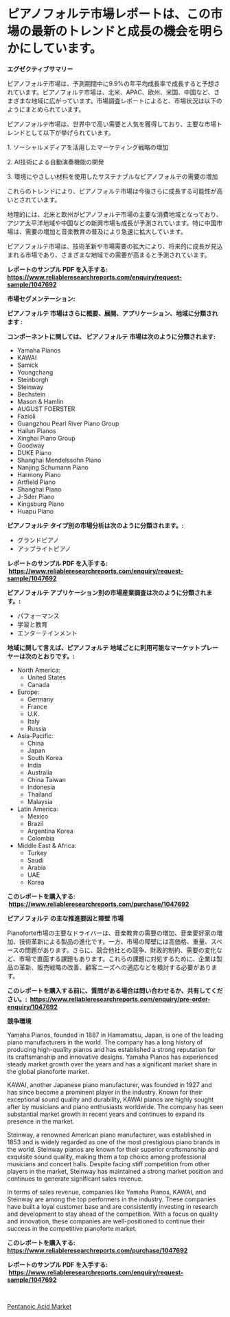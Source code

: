 <p><h1>ピアノフォルテ市場レポートは、この市場の最新のトレンドと成長の機会を明らかにしています。</h1></p><p><strong>エグゼクティブサマリー</strong></p>
<p><p>ピアノフォルテ市場は、予測期間中に9.9%の年平均成長率で成長すると予想されています。ピアノフォルテ市場は、北米、APAC、欧州、米国、中国など、さまざまな地域に広がっています。市場調査レポートによると、市場状況は以下のようにまとめられています。</p><p>ピアノフォルテ市場は、世界中で高い需要と人気を獲得しており、主要な市場トレンドとして以下が挙げられています。</p><p>1. ソーシャルメディアを活用したマーケティング戦略の増加</p><p>2. AI技術による自動演奏機能の開発</p><p>3. 環境にやさしい材料を使用したサステナブルなピアノフォルテの需要の増加</p><p>これらのトレンドにより、ピアノフォルテ市場は今後さらに成長する可能性が高いとされています。</p><p>地理的には、北米と欧州がピアノフォルテ市場の主要な消費地域となっており、アジア太平洋地域や中国などの新興市場も成長が予測されています。特に中国市場は、需要の増加と音楽教育の普及により急速に拡大しています。</p><p>ピアノフォルテ市場は、技術革新や市場需要の拡大により、将来的に成長が見込まれる市場であり、さまざまな地域での需要が高まると予測されています。</p></p>
<p><strong>レポートのサンプル PDF を入手する: <a href="https://www.reliableresearchreports.com/enquiry/request-sample/1047692">https://www.reliableresearchreports.com/enquiry/request-sample/1047692</a></strong></p>
<p><strong>市場セグメンテーション:</strong></p>
<p><strong> ピアノフォルテ 市場はさらに概要、展開、アプリケーション、地域に分類されます :</strong></p>
<p><strong>コンポーネントに関しては、 ピアノフォルテ 市場は次のように分類されます: &nbsp;</strong></p>
<p><ul><li>Yamaha Pianos</li><li>KAWAI</li><li>Samick</li><li>Youngchang</li><li>Steinborgh</li><li>Steinway</li><li>Bechstein</li><li>Mason & Hamlin</li><li>AUGUST FOERSTER</li><li>Fazioli</li><li>Guangzhou Pearl River Piano Group</li><li>Hailun Pianos</li><li>Xinghai Piano Group</li><li>Goodway</li><li>DUKE Piano</li><li>Shanghai Mendelssohn Piano</li><li>Nanjing Schumann Piano</li><li>Harmony Piano</li><li>Artfield Piano</li><li>Shanghai Piano</li><li>J-Sder Piano</li><li>Kingsburg Piano</li><li>Huapu Piano</li></ul></p>
<p><strong> ピアノフォルテ タイプ別の市場分析は次のように分類されます。:</strong></p>
<p><ul><li>グランドピアノ</li><li>アップライトピアノ</li></ul></p>
<p><strong>レポートのサンプル PDF を入手する: &nbsp;<a href="https://www.reliableresearchreports.com/enquiry/request-sample/1047692">https://www.reliableresearchreports.com/enquiry/request-sample/1047692</a></strong></p>
<p><strong> ピアノフォルテ アプリケーション別の市場産業調査は次のように分類されます。:</strong></p>
<p><ul><li>パフォーマンス</li><li>学習と教育</li><li>エンターテインメント</li></ul></p>
<p><strong>地域に関して言えば、ピアノフォルテ 地域ごとに利用可能なマーケットプレーヤーは次のとおりです。:</strong></p>
<p><ul>
    <li>
        North America:
        <ul>
            <li>United States</li>
            <li>Canada</li>
        </ul>
    </li>
    <li>
        Europe:
        <ul>
            <li>Germany</li>
            <li>France</li>
            <li>U.K.</li>
            <li>Italy</li>
            <li>Russia</li>
        </ul>
    </li>
    <li>
        Asia-Pacific:
        <ul>
            <li>China</li>
            <li>Japan</li>
            <li>South Korea</li>
            <li>India</li>
            <li>Australia</li>
            <li>China Taiwan</li>
            <li>Indonesia</li>
            <li>Thailand</li>
            <li>Malaysia</li>
        </ul>
    </li>
    <li>
        Latin America:
        <ul>
            <li>Mexico</li>
            <li>Brazil</li>
            <li>Argentina Korea</li>
            <li>Colombia</li>
        </ul>
    </li>
    <li>
        Middle East & Africa:
        <ul>
            <li>Turkey</li>
            <li>Saudi</li>
            <li>Arabia</li>
            <li>UAE</li>
            <li>Korea</li>
        </ul>
    </li>
    </ul></p>
<p><strong>このレポートを購入する: &nbsp;<a href="https://www.reliableresearchreports.com/purchase/1047692">https://www.reliableresearchreports.com/purchase/1047692</a></strong></p>
<p><strong>ピアノフォルテ の主な推進要因と障壁 市場</strong></p>
<p><p>Pianoforte市場の主要なドライバーは、音楽教育の需要の増加、音楽愛好家の増加、技術革新による製品の進化です。一方、市場の障壁には高価格、重量、スペースの問題があります。さらに、競合他社との競争、財政的制約、需要の変化など、市場で直面する課題もあります。これらの課題に対処するために、企業は製品の革新、販売戦略の改善、顧客ニーズへの適応などを検討する必要があります。</p></p>
<p><strong>このレポートを購入する前に、質問がある場合は問い合わせるか、共有してください。:&nbsp; <a href="https://www.reliableresearchreports.com/enquiry/pre-order-enquiry/1047692">https://www.reliableresearchreports.com/enquiry/pre-order-enquiry/1047692</a></strong></p>
<p><strong>競争環境</strong></p>
<p><p>Yamaha Pianos, founded in 1887 in Hamamatsu, Japan, is one of the leading piano manufacturers in the world. The company has a long history of producing high-quality pianos and has established a strong reputation for its craftsmanship and innovative designs. Yamaha Pianos has experienced steady market growth over the years and has a significant market share in the global pianoforte market.</p><p>KAWAI, another Japanese piano manufacturer, was founded in 1927 and has since become a prominent player in the industry. Known for their exceptional sound quality and durability, KAWAI pianos are highly sought after by musicians and piano enthusiasts worldwide. The company has seen substantial market growth in recent years and continues to expand its presence in the market.</p><p>Steinway, a renowned American piano manufacturer, was established in 1853 and is widely regarded as one of the most prestigious piano brands in the world. Steinway pianos are known for their superior craftsmanship and exquisite sound quality, making them a top choice among professional musicians and concert halls. Despite facing stiff competition from other players in the market, Steinway has maintained a strong market position and continues to generate significant sales revenue.</p><p>In terms of sales revenue, companies like Yamaha Pianos, KAWAI, and Steinway are among the top performers in the industry. These companies have built a loyal customer base and are consistently investing in research and development to stay ahead of the competition. With a focus on quality and innovation, these companies are well-positioned to continue their success in the competitive pianoforte market.</p></p>
<p><strong>このレポートを購入する: &nbsp; <a href="https://www.reliableresearchreports.com/purchase/1047692">https://www.reliableresearchreports.com/purchase/1047692</a></strong></p>
<p><strong>レポートのサンプル PDF を入手する: &nbsp;<a href="https://www.reliableresearchreports.com/enquiry/request-sample/1047692">https://www.reliableresearchreports.com/enquiry/request-sample/1047692</a></strong><strong></strong></p>
<p>&nbsp;</p>
<p><p><a href="https://full-wildebeest-80b.notion.site/Global-Pentanoic-Acid-Market-by-Types-Applications-and-Major-Players-with-Regional-Growth-Rate-An-23e1887296c44d55bb29fd74c9b7325e">Pentanoic Acid Market</a></p></p>